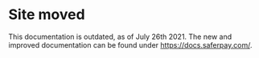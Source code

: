 # Site moved

This documentation is outdated, as of July 26th 2021.
The new and improved documentation can be found under <a href="https://docs.saferpay.com/home/integration-guide/introduction">https://docs.saferpay.com/</a>.

